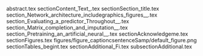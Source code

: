 abstract.tex
sectionContent_Text_.tex
sectionSection_title.tex
section_Network_architecture_includegraphics_figures__.tex
section_Evaluating_a_predictor_Throughout__.tex
section_Matrix_completion_and_imputation__.tex
section_Pretraining_an_artificial_neural__.tex
sectionAcknowledgeme.tex
sectionFigures.tex
figures/figure_captioncsentenceSamp/default_figure.png
sectionTables_begint.tex
sectionAdditional_Fi.tex
subsectionAdditional.tex
